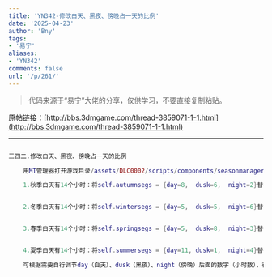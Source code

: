 ```yaml
---
title: 'YN342-修改白天、黑夜、傍晚占一天的比例'
date: '2025-04-23'
author: 'Bny'
tags:
- '易宁'
aliases:
- 'YN342'
comments: false
url: '/p/261/'
---
```


> 代码来源于“易宁”大佬的分享，仅供学习，不要直接复制粘贴。

原帖链接：[http://bbs.3dmgame.com/thread-3859071-1-1.html](http://bbs.3dmgame.com/thread-3859071-1-1.html)

---

```lua  

三四二.修改白天、黑夜、傍晚占一天的比例

	用MT管理器打开游戏目录/assets/DLC0002/scripts/components/seasonmanager.lua文件，

	1.秋季白天有14个小时：将self.autumnsegs = {day=8,  dusk=6,  night=2}替换为self.autumnsegs = {day=12,  dusk=2,  night=2}


	2.冬季白天有14个小时：将self.wintersegs = {day=5,  dusk=5,  night=6}替换为self.wintersegs = {day=12,  dusk=2,  night=2}


	3.春季白天有14个小时：将self.springsegs = {day=5,  dusk=8,  night=3}替换为self.springsegs = {day=12,  dusk=2,  night=2}


	4.夏季白天有14个小时：将self.summersegs = {day=11, dusk=1,  night=4}替换为self.summersegs = {day=12, dusk=2,  night=2}

	可根据需要自行调节day（白天）、dusk（黑夜）、night（傍晚）后面的数字（小时数），得到想要的时间比例

```  

